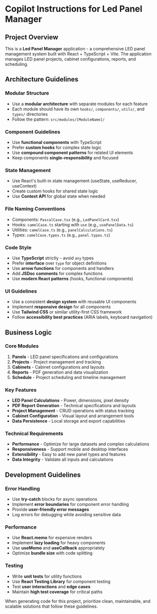 # Copilot Instructions for Led Panel Manager

<!-- Use this file to provide workspace-specific custom instructions to Copilot. For more details, visit https://code.visualstudio.com/docs/copilot/copilot-customization#_use-a-githubcopilotinstructionsmd-file -->

## Project Overview

This is a **Led Panel Manager** application - a comprehensive LED panel management system built with React + TypeScript + Vite. The application manages LED panel projects, cabinet configurations, reports, and scheduling.

## Architecture Guidelines

### Modular Structure

- Use a **modular architecture** with separate modules for each feature
- Each module should have its own `hooks/`, `components/`, `utils/`, and `types/` directories
- Follow the pattern: `src/modules/[ModuleName]/`

### Component Guidelines

- Use **functional components** with TypeScript
- Prefer **custom hooks** for complex state logic
- Use **compound component patterns** for related UI elements
- Keep components **single-responsibility** and focused

### State Management

- Use React's built-in state management (useState, useReducer, useContext)
- Create custom hooks for shared state logic
- Use **Context API** for global state when needed

### File Naming Conventions

- Components: `PascalCase.tsx` (e.g., `LedPanelCard.tsx`)
- Hooks: `camelCase.ts` starting with `use` (e.g., `usePanelData.ts`)
- Utilities: `camelCase.ts` (e.g., `panelCalculations.ts`)
- Types: `camelCase.types.ts` (e.g., `panel.types.ts`)

### Code Style

- Use **TypeScript** strictly - avoid `any` types
- Prefer **interface** over `type` for object definitions
- Use **arrow functions** for components and handlers
- Add **JSDoc comments** for complex functions
- Use **modern React patterns** (hooks, functional components)

### UI Guidelines

- Use a consistent **design system** with reusable UI components
- Implement **responsive design** for all components
- Use **Tailwind CSS** or similar utility-first CSS framework
- Follow **accessibility best practices** (ARIA labels, keyboard navigation)

## Business Logic

### Core Modules

1. **Panels** - LED panel specifications and configurations
2. **Projects** - Project management and tracking
3. **Cabinets** - Cabinet configurations and layouts
4. **Reports** - PDF generation and data visualization
5. **Schedule** - Project scheduling and timeline management

### Key Features

- **LED Panel Calculations** - Power, dimensions, pixel density
- **PDF Report Generation** - Technical specifications and layouts
- **Project Management** - CRUD operations with status tracking
- **Cabinet Configuration** - Visual layout and arrangement tools
- **Data Persistence** - Local storage and export capabilities

### Technical Requirements

- **Performance** - Optimize for large datasets and complex calculations
- **Responsiveness** - Support mobile and desktop interfaces
- **Extensibility** - Easy to add new panel types and features
- **Data Integrity** - Validate all inputs and calculations

## Development Guidelines

### Error Handling

- Use **try-catch** blocks for async operations
- Implement **error boundaries** for component error handling
- Provide **user-friendly error messages**
- Log errors for debugging while avoiding sensitive data

### Performance

- Use **React.memo** for expensive renders
- Implement **lazy loading** for heavy components
- Use **useMemo** and **useCallback** appropriately
- Optimize **bundle size** with code splitting

### Testing

- Write **unit tests** for utility functions
- Use **React Testing Library** for component testing
- Test **user interactions** and **edge cases**
- Maintain **high test coverage** for critical paths

When generating code for this project, prioritize clean, maintainable, and scalable solutions that follow these guidelines.
